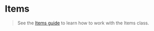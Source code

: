 # Items

> See the [Items guide](../../guide/items-guide.md) to learn how to work with the Items class.

